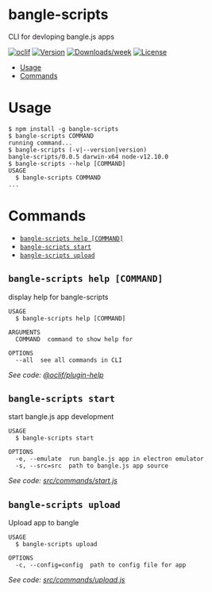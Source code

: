bangle-scripts
==============

CLI for devloping bangle.js apps

[![oclif](https://img.shields.io/badge/cli-oclif-brightgreen.svg)](https://oclif.io)
[![Version](https://img.shields.io/npm/v/bangle-scripts.svg)](https://npmjs.org/package/bangle-scripts)
[![Downloads/week](https://img.shields.io/npm/dw/bangle-scripts.svg)](https://npmjs.org/package/bangle-scripts)
[![License](https://img.shields.io/npm/l/bangle-scripts.svg)](https://github.com/jh3y/create-bangle-app/blob/master/package.json)

<!-- toc -->
* [Usage](#usage)
* [Commands](#commands)
<!-- tocstop -->
# Usage
<!-- usage -->
```sh-session
$ npm install -g bangle-scripts
$ bangle-scripts COMMAND
running command...
$ bangle-scripts (-v|--version|version)
bangle-scripts/0.0.5 darwin-x64 node-v12.10.0
$ bangle-scripts --help [COMMAND]
USAGE
  $ bangle-scripts COMMAND
...
```
<!-- usagestop -->
# Commands
<!-- commands -->
* [`bangle-scripts help [COMMAND]`](#bangle-scripts-help-command)
* [`bangle-scripts start`](#bangle-scripts-start)
* [`bangle-scripts upload`](#bangle-scripts-upload)

## `bangle-scripts help [COMMAND]`

display help for bangle-scripts

```
USAGE
  $ bangle-scripts help [COMMAND]

ARGUMENTS
  COMMAND  command to show help for

OPTIONS
  --all  see all commands in CLI
```

_See code: [@oclif/plugin-help](https://github.com/oclif/plugin-help/blob/v2.2.1/src/commands/help.ts)_

## `bangle-scripts start`

start bangle.js app development

```
USAGE
  $ bangle-scripts start

OPTIONS
  -e, --emulate  run bangle.js app in electron emulator
  -s, --src=src  path to bangle.js app source
```

_See code: [src/commands/start.js](https://github.com/jh3y/create-bangle-app/blob/v0.0.5/src/commands/start.js)_

## `bangle-scripts upload`

Upload app to bangle

```
USAGE
  $ bangle-scripts upload

OPTIONS
  -c, --config=config  path to config file for app
```

_See code: [src/commands/upload.js](https://github.com/jh3y/create-bangle-app/blob/v0.0.5/src/commands/upload.js)_
<!-- commandsstop -->
